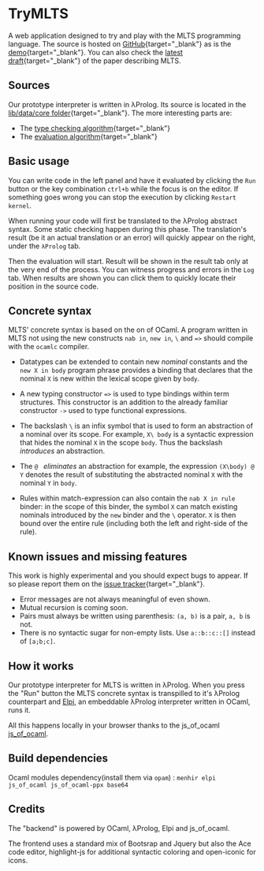 # TryMLTS
A web application designed to try and play with the MLTS programming language.
The source is hosted on [GitHub](https://github.com/voodoos/mlts){target="_blank"} as is the [demo](http://voodoos.github.io/mlts/){target="_blank"}. You can also check the [latest draft](http://voodoos.github.io/mlts/mlts-paper.pdf){target="_blank"} of the paper describing MLTS.

## Sources
Our prototype interpreter is written in λProlog. Its source is located in the [lib/data/core folder](https://github.com/voodoos/mlts/tree/master/lib/data/core){target="_blank"}. The more interesting parts are:

- The [type checking algorithm](https://github.com/voodoos/mlts/blob/master/lib/data/core/typing.elpi){target="_blank"} 
- The [evaluation algorithm](https://github.com/voodoos/mlts/blob/master/lib/data/core/deprime.elpi){target="_blank"}

## Basic usage
You can write code in the left panel and have it evaluated by clicking the `Run` button or the key combination `ctrl+b` while the focus is on the editor. If something goes wrong you can stop the execution by clicking `Restart kernel`.

When running your code will first be translated to the λProlog abstract syntax. Some static checking happen during this phase.
The translation's result (be it an actual translation or an error) will quickly appear on the right, under the `λProlog` tab.

Then the evaluation will start. Result will be shown in the result tab only at the very end of the process. You can witness 
progress and errors in the `Log` tab. When results are shown you can click them to quickly locate their position in the source code.

## Concrete syntax
MLTS' concrete syntax is based on the on of OCaml. A program written in MLTS not using the new constructs `nab in`, `new in`, `\` and `=>` should compile with the `ocamlc` compiler.

- Datatypes can be extended to contain new *nominal*
  constants and the `new X in body` program phrase provides a
  binding that declares that the nominal `X` is new within the
  lexical scope given by `body`.

- A new typing constructor `=>` is used to type bindings
  within term structures.  This constructor is an addition to the
  already familiar constructor `->` used to type functional
  expressions.

- The backslash `\` is an infix symbol that is used to form an abstraction of a nominal
  over its scope.  For example, `X\ body` is a syntactic
  expression that hides the nominal `X` in the scope `body`.
  Thus the backslash *introduces* an abstraction. 
  
- The `@ ` *eliminates* an abstraction for example, the
  expression `(X\body) @ Y` denotes the result of substituting
  the abstracted nominal `X` with the nominal `Y` in
  `body`.

- Rules within match-expression can also contain the
  `nab X in rule` binder: in the scope of this binder, the
  symbol `X` can match existing nominals introduced by the
  `new` binder and the `\` operator. `X` is then
    bound over the entire rule (including both the left and right-side
    of the rule).


## Known issues and missing features
This work is highly experimental and you should expect bugs to appear. If so please report them on the [issue tracker](https://github.com/voodoos/mlts/issues){target="_blank"}.

- Error messages are not always meaningful of even shown.
- Mutual recursion is coming soon.
- Pairs must always be written using parenthesis: `(a, b)` is a pair, `a, b` is not.
- There is no syntactic sugar for non-empty lists. Use `a::b::c::[]` instead of `[a;b;c]`.


## How it works
Our prototype interpreter for MLTS is written in λProlog. When you press the "Run" button the MLTS concrete syntax is transpilled to it's λProlog counterpart and [Elpi](https://github.com/LPCIC/elpi), an embeddable λProlog interpreter written in OCaml, runs it.

All this happens locally in your browser thanks to the js_of_ocaml [js_of_ocaml](https://github.com/ocsigen/js_of_ocaml).

## Build dependencies
Ocaml modules dependency(install them via `opam`) :  `menhir elpi js_of_ocaml js_of_ocaml-ppx base64`

## Credits
The "backend" is powered by OCaml, λProlog, Elpi and js_of_ocaml.

The frontend uses a standard mix of Bootsrap and Jquery but also the Ace code editor, highlight-js for additional syntactic coloring and open-iconic for icons.

